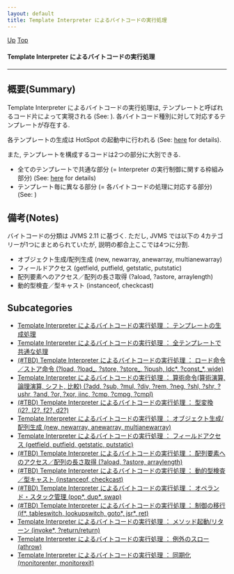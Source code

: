 ```yaml
---
layout: default
title: Template Interpreter によるバイトコードの実行処理
---
```

[Up](noSYJTkIJn.html) [Top](../index.html)

#### Template Interpreter によるバイトコードの実行処理

--- 
## 概要(Summary)
Template Interpreter によるバイトコードの実行処理は, 
テンプレートと呼ばれるコード片によって実現される (See: ).
各バイトコード種別に対して対応するテンプレートが存在する. 

各テンプレートの生成は HotSpot の起動中に行われる (See: [here](noZtCzUJGc.html) for details).

また, テンプレートを構成するコードは2つの部分に大別できる.

  * 全てのテンプレートで共通な部分 (= Interpreter の実行制御に関する枠組み部分)  (See: [here](noEgWr8prQ.html) for details)
  * テンプレート毎に異なる部分 (= 各バイトコードの処理に対応する部分)  (See: )


## 備考(Notes)
バイトコードの分類は JVMS 2.11 に基づく. ただし, JVMS では以下の 4カテゴリーが1つにまとめられていたが, 説明の都合上ここでは4つに分割.

  * オブジェクト生成/配列生成 (new, newarray, anewarray, multianewarray)
  * フィールドアクセス (getfield, putfield, getstatic, putstatic)
  * 配列要素へのアクセス／配列の長さ取得 (?aload, ?astore, arraylength)
  * 動的型検査／型キャスト (instanceof, checkcast)



## Subcategories
* [Template Interpreter によるバイトコードの実行処理 ： テンプレートの生成処理](noZtCzUJGc.html)
* [Template Interpreter によるバイトコードの実行処理 ： 全テンプレートで共通な処理](noEgWr8prQ.html)
* [(#TBD) Template Interpreter によるバイトコードの実行処理 ： ロード命令／ストア命令 (?load, ?load_<n>, ?store, ?store_<n>, ?ipush, ldc*, ?const_*, wide)](nol1OD2rml.html)
* [Template Interpreter によるバイトコードの実行処理 ： 算術命令(算術演算, 論理演算, シフト, 比較) (?add, ?sub, ?mul, ?div, ?rem, ?neg, ?shl, ?shr, ?ushr, ?and, ?or, ?xor, iinc, ?cmp, ?cmpg, ?cmpl)](no6h-npuWN.html)
* [(#TBD) Template Interpreter によるバイトコードの実行処理 ： 型変換 (i2?, l2?, f2?, d2?)](nosMLy5xgr.html)
* [Template Interpreter によるバイトコードの実行処理 ： オブジェクト生成/配列生成 (new, newarray, anewarray, multianewarray)](noudJ3us0c.html)
* [Template Interpreter によるバイトコードの実行処理 ： フィールドアクセス (getfield, putfield, getstatic, putstatic)](noXBva0MBT.html)
* [(#TBD) Template Interpreter によるバイトコードの実行処理 ： 配列要素へのアクセス／配列の長さ取得 (?aload, ?astore, arraylength)](no5OWF9j69.html)
* [(#TBD) Template Interpreter によるバイトコードの実行処理 ： 動的型検査／型キャスト (instanceof, checkcast)](no5F7e42op.html)
* [(#TBD) Template Interpreter によるバイトコードの実行処理 ： オペランド・スタック管理 (pop*, dup*, swap)](noFjLJhfzP.html)
* [(#TBD) Template Interpreter によるバイトコードの実行処理 ： 制御の移行 (if*, tableswitch, lookupswitch, goto*, jsr*, ret)](noS59wryRf.html)
* [Template Interpreter によるバイトコードの実行処理 ： メソッド起動/リターン (invoke*, ?return/return)](noGGvnx01v.html)
* [Template Interpreter によるバイトコードの実行処理 ： 例外のスロー (athrow)](no8SJ62fep.html)
* [Template Interpreter によるバイトコードの実行処理 ： 同期化 (monitorenter, monitorexit)](noGFzgRIDH.html)



